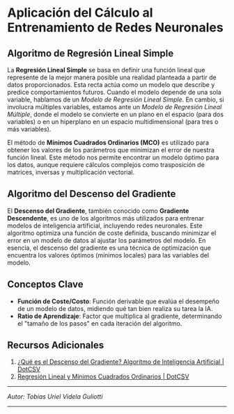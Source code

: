 # Aplicación del Cálculo al Entrenamiento de Redes Neuronales

## Algoritmo de Regresión Lineal Simple

La **Regresión Lineal Simple** se basa en definir una función lineal que represente de la mejor manera posible una realidad planteada a partir de datos proporcionados. Esta recta actúa como un modelo que describe y predice comportamientos futuros. Cuando el modelo depende de una sola variable, hablamos de un *Modelo de Regresión Lineal Simple*. En cambio, si involucra múltiples variables, estamos ante un *Modelo de Regresión Lineal Múltiple*, donde el modelo se convierte en un plano en el espacio (para dos variables) o en un hiperplano en un espacio multidimensional (para tres o más variables).

El método de **Mínimos Cuadrados Ordinarios (MCO)** es utilizado para obtener los valores de los parámetros que minimizan el error de nuestra función lineal. Este método nos permite encontrar un modelo óptimo para los datos, aunque requiere cálculos complejos como trasposición de matrices, inversas y multiplicación vectorial.

## Algoritmo del Descenso del Gradiente

El **Descenso del Gradiente**, también conocido como **Gradiente Descendente**, es uno de los algoritmos más utilizados para entrenar modelos de inteligencia artificial, incluyendo redes neuronales. Este algoritmo optimiza una función de coste definida, buscando minimizar el error en un modelo de datos al ajustar los parámetros del modelo. En esencia, el descenso del gradiente es una técnica de optimización que encuentra los valores óptimos (mínimos locales) para las variables del modelo.

## Conceptos Clave
- **Función de Coste/Costo**: Función derivable que evalúa el desempeño de un modelo de datos, midiendo qué tan bien realiza su tarea la IA.
- **Ratio de Aprendizaje**: Factor que multiplica al gradiente, determinando el "tamaño de los pasos" en cada iteración del algoritmo.

## Recursos Adicionales
1. [¿Qué es el Descenso del Gradiente? Algoritmo de Inteligencia Artificial | DotCSV](https://www.youtube.com/watch?v=A6FiCDoz8_4)
2. [Regresión Lineal y Mínimos Cuadrados Ordinarios | DotCSV](https://www.youtube.com/watch?v=k964_uNn3l0)

---

*Autor: Tobías Uriel Videla Guliotti*

---
